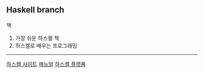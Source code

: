 ## Haskell branch
책 
1. 가장 쉬운 하스켈 책
2. 하스켈로 배우는 프로그래밍

***
[하스켈 사이트](https://www.haskell.org/)
[메뉴얼](https://www.haskell.org/documentation)
[하스켈 플랫폼](https://hackage.haskell.org/)


